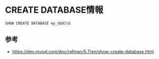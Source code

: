 ﻿# CREATE DATABASE情報

```clike
SHOW CREATE DATABASE my_db01\G
```

## 参考

- https://dev.mysql.com/doc/refman/5.7/en/show-create-database.html
